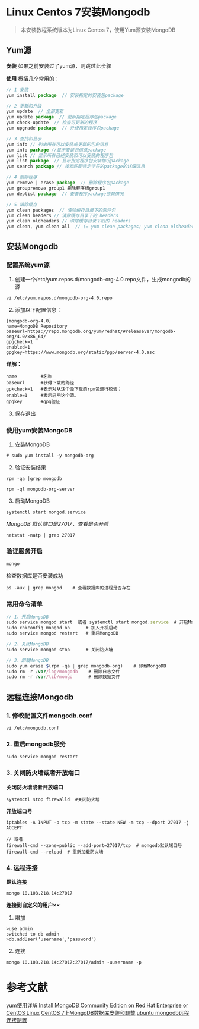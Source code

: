 # Linux Centos 7安装Mongodb

> 本安装教程系统版本为Linux Centos 7，使用Yum源安装MongoDB

## Yum源
**安装**
如果之前安装过了yum源，则跳过此步骤

**使用**
概括几个常用的： 
```js
// 1 安装 
yum install package  // 安装指定的安装包package 

// 2 更新和升级 
yum update  // 全部更新 
yum update package  // 更新指定程序包package
yum check-update  // 检查可更新的程序 
yum upgrade package  // 升级指定程序包package 

// 3 查找和显示 
yum info // 列出所有可以安装或更新的包的信息
yum info package //显示安装包信息package 
yum list // 显示所有已经安装和可以安装的程序包 
yum list package  // 显示指定程序包安装情况package
yum search package // 搜索匹配特定字符的package的详细信息

// 4 删除程序 
yum remove | erase package  // 删除程序包package
yum groupremove group1 删除程序组group1 
yum deplist package  // 查看程序package依赖情况

// 5 清除缓存 
yum clean packages  // 清除缓存目录下的软件包 
yum clean headers // 清除缓存目录下的 headers 
yum clean oldheaders // 清除缓存目录下旧的 headers 
yum clean, yum clean all  // (= yum clean packages; yum clean oldheaders) 清除缓存目录下的软件包及旧的headers
```

## 安装Mongodb
### 配置系统yum源
1. 创建一个/etc/yum.repos.d/mongodb-org-4.0.repo文件，生成mongodb的源
```
vi /etc/yum.repos.d/mongodb-org-4.0.repo
```

2. 添加以下配置信息：
```
[mongodb-org-4.0]
name=MongoDB Repository
baseurl=https://repo.mongodb.org/yum/redhat/#releasever/mongodb-org/4.0/x86_64/
gpgcheck=1
enabled=1
gpgkey=https://www.mongodb.org/static/pgp/server-4.0.asc
```

**详解：**
```
name         #名称
baseurl      #获得下载的路径
gpkcheck=1   #表示对从这个源下载的rpm包进行校验；
enable=1     #表示启用这个源。
gpgkey       #gpg验证
```

3. 保存退出

### 使用yum安装MongoDB
1. 安装MongoDB
```
# sudo yum install -y mongodb-org
```
<!-- ![配图]() -->

2. 验证安装结果
```
rpm -qa |grep mongodb
```
```
rpm -ql mongodb-org-server
```

3. 启动MongoDB
```
systemctl start mongod.service
```
*MongoDB 默认端口是27017，查看是否开启*
```
netstat -natp | grep 27017
```

### 验证服务开启
```
mongo
```

检查数据库是否安装成功
```
ps -aux | grep mongod    # 查看数据库的进程是否存在
```

### 常用命令清单
```js
// 1、开启MongoDB
sudo service mongod start  或者 systemctl start mongod.service  # 开启MongoDB
sudo chkconfig mongod on      # 加入开机启动
sudo service mongod restart   # 重启MongoDB

// 2、关闭MongoDB
sudo service mongod stop      # 关闭防火墙

// 3、卸载MongoDB
sudo yum erase $(rpm -qa | grep mongodb-org)    # 卸载MongoDB
sudo rm -r /var/log/mongodb    # 删除日志文件
sudo rm -r /var/lib/mongo      # 删除数据文件
```

## 远程连接Mongodb
### 1. 修改配置文件mongodb.conf
```
vi /etc/mongodb.conf
```

### 2. 重启mongodb服务
```
sudo service mongod restart 
```

### 3. 关闭防火墙或者开放端口
**关闭防火墙或者开放端口**
```
systemctl stop firewalld  #关闭防火墙
```
**开放端口号**
```
iptables -A INPUT -p tcp -m state --state NEW -m tcp --dport 27017 -j ACCEPT

// 或者
firewall-cmd --zone=public --add-port=27017/tcp  # mongodb默认端口号
firewall-cmd --reload  # 重新加载防火墙
```

### 4. 远程连接
**默认连接**
```
mongo 10.108.218.14:27017
```
**连接到自定义的用户××**
1. 增加
```
>use admin
switched to db admin
>db.addUser('username','password')
```

2. 连接
```
mongo 10.108.218.14:27017:27017/admin -uusername -p
```


# 参考文献
[yum使用详解](https://blog.csdn.net/u011305680/article/details/52767230)
[Install MongoDB Community Edition on Red Hat Enterprise or CentOS Linux](https://docs.mongodb.com/manual/tutorial/install-mongodb-on-red-hat/)
[CentOS 7上MongoDB数据库安装和卸载](https://www.linuxidc.com/Linux/2017-11/148495.htm)
[ubuntu mongodb远程连接配置](https://www.jianshu.com/p/03aff57dfe46)